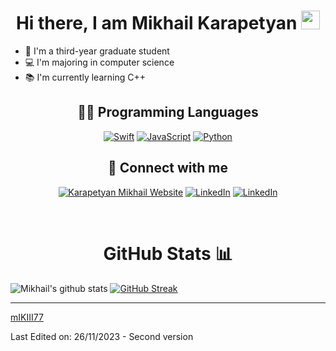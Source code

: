 <h1 align="center">Hi there, I am Mikhail Karapetyan <a href="https://github.com/mIKIII77" target="_self">
		<img src="https://media.giphy.com/media/hvRJCLFzcasrR4ia7z/giphy.gif" width="30">
	</a></h1>


- 🎒 I'm a third-year graduate student
- 💻 I'm majoring in computer science
- 📚 I'm currently learning C++

<h2 align="center">👨‍💻 Programming Languages</h2>

<p align="center">
    <a href="https://github.com/mIKIII77"><img alt="Swift" src="https://img.shields.io/badge/Swift%20&%20Swift%20UI%20-%23FF5722.svg?logo=Swift&logoColor=white"></a>
    <a href="https://github.com/mIKIII77"><img alt="JavaScript" src="https://img.shields.io/badge/JavaScript%20-%23F7DF1E.svg?logo=javascript&logoColor=black"></a>
    <a href="https://github.com/mIKIII77"><img alt="Python" src="https://img.shields.io/badge/Python%20-%2314354C.svg?logo=python&logoColor=white"></a>

<h2 align="center">🤝 Connect with me </h2>
<p align="center">
	<a href="https://www.karap.fr"><img img src="https://img.shields.io/badge/www.karap.fr-c14438?style=flat&logo=safari&logoColor=white&color=2a1639" alt="Karapetyan Mikhail Website"/></a>
	<a href="https://www.linkedin.com/in/mikhail-karapetyan-b8243119a/"><img img src="https://img.shields.io/badge/-Mikhail_KARAPETYAN-blue?style=flat&logo=Linkedin&logoColor=white" alt="LinkedIn"/></a>
	<a href="mailto:mikhail@karap.fr"><img src="https://img.shields.io/badge/-Contact_me_via_Mail-c14438?style=flat&logo=Gmail&logoColor=white&color=BB001B" alt="LinkedIn"/></a>
</p>

<br>
  
<h1 align="center">GitHub Stats 📊</h1>
 
![Mikhail's github stats](https://github-readme-stats.vercel.app/api?username=mIKIII77&show_icons=true&theme=swift) 
[![GitHub Streak](https://github-readme-streak-stats.herokuapp.com/?user=mIKIII77&theme=swift)](https://git.io/streak-stats)  

<hr>
  
[mIKIII77](https://github.com/mIKIII77)

Last Edited on: 26/11/2023 - Second version  

